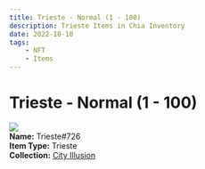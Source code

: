 ```yaml
---
title: Trieste - Normal (1 - 100)
description: Trieste Items in Chia Inventory
date: 2022-10-10
tags:
    - NFT
    - Items
---
```


# Trieste - Normal (1 - 100)
<div class="item_thumbnail">
<img loading="lazy" src="https://uu3shobjmndrybdbgwfsdqhrlycnhsfghbffz2r2irrj4mj2wu.arweave.net/pTcjuCljRxwEYTWLIcDxXgTTyKY4SlzqOkR_injE6tc"><br/>
<div><strong>Name:</strong> Trieste#726</div>
<div><strong>Item Type:</strong> Trieste</div>
<div><strong>Collection:</strong> <a href="https://www.spacescan.io/xch/nft/collection/col1lend2dcn558km4wcwta4xnkfv3xpcmlp9kyt0m909emvfxechlyqdl5ndg">City Illusion</a></div>
</div>

